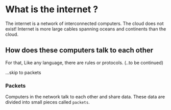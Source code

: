 # What is the internet ?
The internet is a network of interconnected computers. The cloud does not exist! Internet is more large cables spanning oceans and continents than the cloud.

## How does these computers talk to each other
For that, Like any language, there are rules or protocols.
(..to be continued)

...skip to packets

### Packets
Computers in the network talk to each other and share data. These data are divided into small pieces called `packets`.
